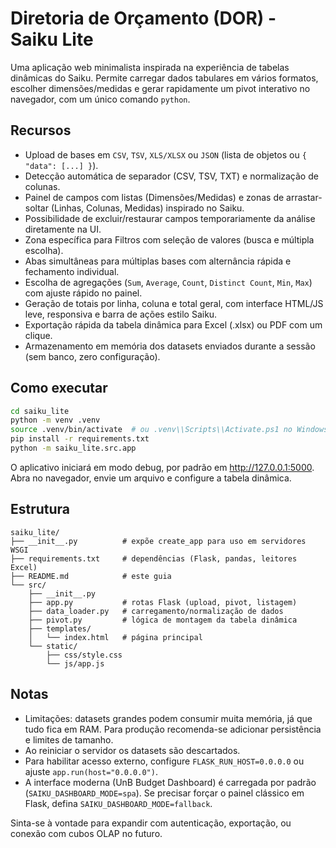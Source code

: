 # Diretoria de Orçamento (DOR) - Saiku Lite

Uma aplicação web minimalista inspirada na experiência de tabelas dinâmicas do Saiku. Permite carregar dados tabulares em vários formatos, escolher dimensões/medidas e gerar rapidamente um pivot interativo no navegador, com um único comando `python`.

## Recursos

- Upload de bases em `CSV`, `TSV`, `XLS/XLSX` ou `JSON` (lista de objetos ou `{ "data": [...] }`).
- Detecção automática de separador (CSV, TSV, TXT) e normalização de colunas.
- Painel de campos com listas (Dimensões/Medidas) e zonas de arrastar-soltar (Linhas, Colunas, Medidas) inspirado no Saiku.
- Possibilidade de excluir/restaurar campos temporariamente da análise diretamente na UI.
- Zona específica para Filtros com seleção de valores (busca e múltipla escolha).
- Abas simultâneas para múltiplas bases com alternância rápida e fechamento individual.
- Escolha de agregações (`Sum`, `Average`, `Count`, `Distinct Count`, `Min`, `Max`) com ajuste rápido no painel.
- Geração de totais por linha, coluna e total geral, com interface HTML/JS leve, responsiva e barra de ações estilo Saiku.
- Exportação rápida da tabela dinâmica para Excel (.xlsx) ou PDF com um clique.
- Armazenamento em memória dos datasets enviados durante a sessão (sem banco, zero configuração).

## Como executar

```bash
cd saiku_lite
python -m venv .venv
source .venv/bin/activate  # ou .venv\\Scripts\\Activate.ps1 no Windows
pip install -r requirements.txt
python -m saiku_lite.src.app
```

O aplicativo iniciará em modo debug, por padrão em http://127.0.0.1:5000. Abra no navegador, envie um arquivo e configure a tabela dinâmica.

## Estrutura

```
saiku_lite/
├── __init__.py          # expõe create_app para uso em servidores WSGI
├── requirements.txt     # dependências (Flask, pandas, leitores Excel)
├── README.md            # este guia
└── src/
    ├── __init__.py
    ├── app.py           # rotas Flask (upload, pivot, listagem)
    ├── data_loader.py   # carregamento/normalização de dados
    ├── pivot.py         # lógica de montagem da tabela dinâmica
    ├── templates/
    │   └── index.html   # página principal
    └── static/
        ├── css/style.css
        └── js/app.js
```

## Notas

- Limitações: datasets grandes podem consumir muita memória, já que tudo fica em RAM. Para produção recomenda-se adicionar persistência e limites de tamanho.
- Ao reiniciar o servidor os datasets são descartados.
- Para habilitar acesso externo, configure `FLASK_RUN_HOST=0.0.0.0` ou ajuste `app.run(host="0.0.0.0")`.
- A interface moderna (UnB Budget Dashboard) é carregada por padrão (`SAIKU_DASHBOARD_MODE=spa`). Se precisar forçar o painel clássico em Flask, defina `SAIKU_DASHBOARD_MODE=fallback`.

Sinta-se à vontade para expandir com autenticação, exportação, ou conexão com cubos OLAP no futuro.
